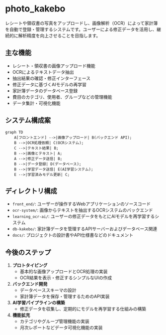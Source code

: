 # photo_kakebo

レシートや領収書の写真をアップロードし、画像解析（OCR）によって家計簿を自動で登録・管理するシステムです。ユーザーによる修正データを活用し、継続的に解析精度を向上させることを目指します。

## 主な機能

-   レシート・領収書の画像アップロード機能
-   OCRによるテキストデータ抽出
-   抽出結果の確認・修正インターフェース
-   修正データに基づくAIモデルの再学習
-   家計簿データのデータベース登録
-   費目のカテゴリ、使用者、グループなどの管理機能
-   データ集計・可視化機能

## システム構成案

```mermaid
graph TD
    A[フロントエンド] -->|画像アップロード| B(バックエンド API);
    B -->|OCR処理依頼| C(OCRシステム);
    C -->|テキスト結果| B;
    B -->|画像とテキスト| A;
    A -->|修正データ送信| B;
    B -->|データ登録| D(データベース);
    B -->|学習データ送信| E(AI学習システム);
    E -->|学習済みモデル更新| C;
```

## ディレクトリ構成

-   `front_end/`: ユーザーが操作するWebアプリケーションのソースコード
-   `ocr-system/`: 画像からテキストを抽出するOCRシステムのバックエンド
-   `learning_ocr-ai/`: ユーザーの修正データをもとにAIモデルを再学習するシステム
-   `db-kakebo/`: 家計簿データを管理するAPIサーバーおよびデータベース関連
-   `docs/`: プロジェクトの設計書やAPI仕様書などのドキュメント

## 今後のステップ

1.  **プロトタイピング**
    -   基本的な画像アップロードとOCR処理の実装
    -   OCR結果を表示・修正するシンプルなUIの作成
2.  **バックエンド開発**
    -   データベーススキーマの設計
    -   家計簿データを保存・管理するためのAPI実装
3.  **AI学習パイプラインの構築**
    -   修正データを収集し、定期的にモデルを再学習する仕組みの構築
4.  **機能拡充**
    -   カテゴリやグループ管理機能の実装
    -   月次レポートなどデータ可視化機能の実装
